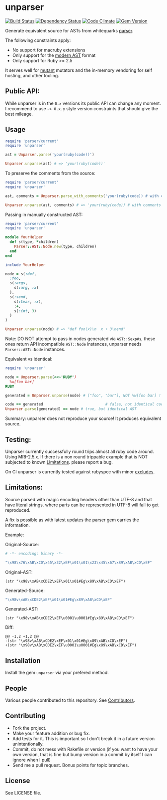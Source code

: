 unparser
========

[![Build Status](https://secure.travis-ci.org/mbj/unparser.png?branch=master)](http://travis-ci.org/mbj/unparser)
[![Dependency Status](https://gemnasium.com/mbj/unparser.png)](https://gemnasium.com/mbj/unparser)
[![Code Climate](https://codeclimate.com/github/mbj/unparser.png)](https://codeclimate.com/github/mbj/unparser)
[![Gem Version](https://img.shields.io/gem/v/unparser.svg)](https://rubygems.org/gems/unparser)

Generate equivalent source for ASTs from whitequarks [parser](https://github.com/whitequark/parser).

The following constraints apply:

* No support for macruby extensions
* Only support for the [modern AST](https://github.com/whitequark/parser/#usage) format
* Only support for Ruby >= 2.5

It serves well for [mutant](https://github.com/mbj/mutant) mutators and the in-memory vendoring for self hosting,
and other tooling.

Public API:
-----------

While unparser is in the `0.x` versions its public API can change any moment.
I recommend to use `~> 0.x.y` style version constraints that should give the best mileage.

Usage
-----

```ruby
require 'parser/current'
require 'unparser'

ast = Unparser.parse('your(ruby(code))')

Unparser.unparse(ast) # => 'your(ruby(code))'
```

To preserve the comments from the source:

```ruby
require 'parser/current'
require 'unparser'

ast, comments = Unparser.parse_with_comments('your(ruby(code)) # with comments')

Unparser.unparse(ast, comments) # => 'your(ruby(code)) # with comments'
```

Passing in manually constructed AST:
```ruby
require 'parser/current'
require 'unparser'

module YourHelper
  def s(type, *children)
    Parser::AST::Node.new(type, children)
  end
end

include YourHelper

node = s(:def,
  :foo,
  s(:args,
    s(:arg, :x)
  ),
  s(:send,
    s(:lvar, :x),
    :+,
    s(:int, 3)
  )
)

Unparser.unparse(node) # => "def foo(x)\n  x + 3\nend"
```

Note: DO NOT attempt to pass in nodes generated via `AST::Sexp#s`, these ones return
API incompatible `AST::Node` instances, unparser needs `Parser::AST::Node` instances.

Equivalent vs identical:

```ruby
require 'unparser'

node = Unparser.parse(<<~'RUBY')
  %w[foo bar]
RUBY

generated = Unparser.unparse(node) # ["foo", "bar"], NOT %w[foo bar] !

code == generated                            # false, not identical code
Unparser.parse(generated) == node # true, but identical AST
```

Summary: unparser does not reproduce your source! It produces equivalent source.

Testing:
--------

Unparser currently successfully round trips almost all ruby code around. Using MRI-2.5.x.
If there is a non round trippable example that is NOT subjected to known [Limitations](#limitations).
please report a bug.

On CI unparser is currently tested against rubyspec with minor [excludes](https://github.com/mbj/unparser/blob/master/spec/integrations.yml).

Limitations:
------------

Source parsed with magic encoding headers other than UTF-8 and that have literal strings.
where parts can be represented in UTF-8 will fail to get reproduced.

A fix is possible as with latest updates the parser gem carries the information.

Example:

Original-Source:
```ruby
# -*- encoding: binary -*-

"\x98\x76\xAB\xCD\x45\x32\xEF\x01\x01\x23\x45\x67\x89\xAB\xCD\xEF"
```

Original-AST:
```
(str "\x98v\xAB\xCDE2\xEF\x01\x01#Eg\x89\xAB\xCD\xEF")
```

Generated-Source:

```ruby
"\x98v\xAB\xCDE2\xEF\x01\x01#Eg\x89\xAB\xCD\xEF"
```

Generated-AST:

```
(str "\x98v\xAB\xCDE2\xEF\u0001\u0001#Eg\x89\xAB\xCD\xEF")
```

Diff:

```
@@ -1,2 +1,2 @@
-(str "\x98v\xAB\xCDE2\xEF\x01\x01#Eg\x89\xAB\xCD\xEF")
+(str "\x98v\xAB\xCDE2\xEF\u0001\u0001#Eg\x89\xAB\xCD\xEF")
```

Installation
------------

Install the gem `unparser` via your prefered method.

People
------

Various people contributed to this repository. See [Contributors](https://github.com/mbj/unparser/graphs/contributors).

Contributing
-------------

* Fork the project.
* Make your feature addition or bug fix.
* Add tests for it. This is important so I don't break it in a
  future version unintentionally.
* Commit, do not mess with Rakefile or version
  (if you want to have your own version, that is fine but bump version in a commit by itself I can ignore when I pull)
* Send me a pull request. Bonus points for topic branches.

License
-------

See LICENSE file.
